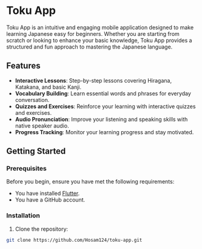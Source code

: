 # Toku App

Toku App is an intuitive and engaging mobile application designed to make learning Japanese easy for beginners. Whether you are starting from scratch or looking to enhance your basic knowledge, Toku App provides a structured and fun approach to mastering the Japanese language.

## Features

- **Interactive Lessons**: Step-by-step lessons covering Hiragana, Katakana, and basic Kanji.
- **Vocabulary Building**: Learn essential words and phrases for everyday conversation.
- **Quizzes and Exercises**: Reinforce your learning with interactive quizzes and exercises.
- **Audio Pronunciation**: Improve your listening and speaking skills with native speaker audio.
- **Progress Tracking**: Monitor your learning progress and stay motivated.

## Getting Started

### Prerequisites

Before you begin, ensure you have met the following requirements:
- You have installed [Flutter](https://flutter.dev/docs/get-started/install).
- You have a GitHub account.

### Installation

1. Clone the repository:

```bash
git clone https://github.com/Hosam124/toku-app.git
